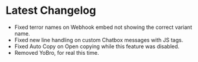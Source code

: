 ﻿# Latest Changelog

- Fixed terror names on Webhook embed not showing the correct variant name.
- Fixed new line handling on custom Chatbox messages with JS tags.
- Fixed Auto Copy on Open copying while this feature was disabled.
- Removed YoBro, for real this time.